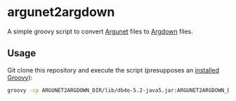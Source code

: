 # argunet2argdown

A simple groovy script to convert [Argunet](http://www.argunet.org/) files to [Argdown](https://argdown.org) files.

## Usage

Git clone this repository and execute the script (presupposes an [installed Groovy](https://groovy.apache.org/download.html)):

```bash
groovy -cp ARGUNET2ARGDOWN_DIR/lib/db4o-5.2-java5.jar:ARGUNET2ARGDOWN_DIR/lib/org.argunet.model_1.0.0.jar ARGUNET2ARGDOWN_DIR/scripts/argunet2argdown.groovy PATH_TO_ARGUNET_FILE
```
